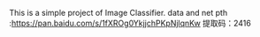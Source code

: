 This is a simple project of Image Classifier.
data and net pth :https://pan.baidu.com/s/1fXROg0YkjjchPKpNjlqnKw 提取码：2416 